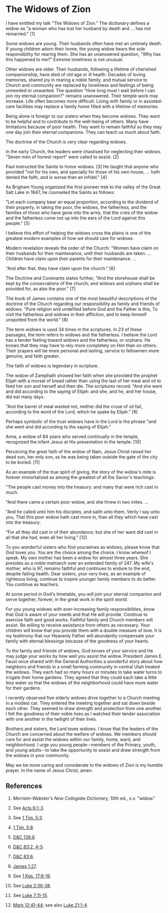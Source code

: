 # The Widows of Zion

I have entitled my talk "The Widows of Zion." The dictionary defines a widow
as "a woman who has lost her husband by death and ... has not remarried." [1]

Some widows are young. Their husbands often have met an untimely death. If
young children adorn their home, the young widow bears the sole responsibility
for rearing them. She has an unanswered question, "Why has this happened to
me?" Extreme loneliness is not unusual.

Other widows are older. Their husbands, following a lifetime of cherished
companionship, have died of old age or ill health. Decades of loving memories,
shared joy in rearing a noble family, and mutual service to Church and
community are replaced by loneliness and feelings of being unneeded or
unwanted. The question "How long must I wait before I can join my eternal
companion?" remains unanswered. Their temple work may increase. Life often
becomes more difficult. Living with family or in assisted-care facilities may
replace a family home filled with a lifetime of memories.

Being alone is foreign to our sisters when they become widows. They want to be
helpful and to contribute to the well-being of others. Many have limitations
because of poor health. They want to remain faithful so they may one day join
their eternal companions. They can teach us much about faith.

The doctrine of the Church is very clear regarding widows.

In the early Church, the leaders were chastised for neglecting their widows.
"Seven men of honest report" were called to assist. [2]

Paul instructed the Saints to honor widows. [3]  He taught that anyone who
provided "not for his own, and specially for those of his own house, ... hath
denied the faith, and is worse than an infidel." [4]

As Brigham Young organized the first pioneer trek to the valley of the Great
Salt Lake in 1847, he counseled the Saints as follows:

"Let each company bear an equal proportion, according to the dividend of their
property, in taking the poor, the widows, the fatherless, and the families of
those who have gone into the army, that the cries of the widow and the
fatherless come not up into the ears of the Lord against this people." [5]

I believe this effort of helping the widows cross the plains is one of the
greatest modern examples of how we should care for widows.

Modern revelation reveals the order of the Church: "Women have claim on their
husbands for their maintenance, until their husbands are taken. ... Children
have claim upon their parents for their maintenance. ...

"And after that, they have claim upon the church." [6]

The Doctrine and Covenants states further, "And the storehouse shall be kept
by the consecrations of the church; and widows and orphans shall be provided
for, as also the poor." [7]

The book of James contains one of the most beautiful descriptions of the
doctrine of the Church regarding our responsibility as family and friends of
widows: "Pure religion and undefiled before God and the Father is this, To
visit the fatherless and widows in their affliction, and to keep himself
unspotted from the world." [8]

The term _widows_ is used 34 times in the scriptures. In 23 of these passages,
the term refers to widows and the fatherless. I believe the Lord has a tender
feeling toward widows and the fatherless, or orphans. He knows that they may
have to rely more completely on Him than on others. Their prayers will be more
personal and lasting, service to fellowmen more genuine, and faith greater.

The faith of widows is legendary in scripture.

The widow of Zarephath showed her faith when she provided the prophet Elijah
with a morsel of bread rather than using the last of her meal and oil to feed
her son and herself and then die. The scriptures record: "And she went and did
according to the saying of Elijah: and she, and he, and her house, did eat
many days.

"And the barrel of meal wasted not, neither did the cruse of oil fail,
according to the word of the Lord, which he spake by Elijah." [9]

Perhaps symbolic of the trust widows have in the Lord is the phrase "and she
went and did according to the saying of Elijah."

Anna, a widow of 84 years who served continually in the temple, recognized the
infant Jesus at His presentation in the temple. [10]

Perceiving the great faith of the widow of Nain, Jesus Christ raised her dead
son, her only son, as he was being taken outside the gate of the city to be
buried. [11]

As an example of the true spirit of giving, the story of the widow's mite is
forever immortalized as among the greatest of all the Savior's teachings:

"The people cast money into the treasury: and many that were rich cast in
much.

"And there came a certain poor widow, and she threw in two mites. ...

"And he called unto him his disciples, and saith unto them, Verily I say unto
you, That this poor widow hath cast more in, than all they which have cast
into the treasury:

"For all they did cast in of their abundance; but she of her want did cast in
all that she had, even all her living." [12]

To you wonderful sisters who find yourselves as widows, please know that God
loves you. You are the choice among the choice. I know whereof I speak. My own
mother has been a widow for almost three years. She presides as a noble
matriarch over an extended family of 247. My wife's mother, who is 97, remains
faithful and continues to endure to the end, despite failing health. Dear
sisters, your very lives, as an example of righteous living, continue to
inspire younger family members to do better. You continue as teachers.

At some period in God's timetable, you will join your eternal companion and
serve together, forever, in the great work in the spirit world.

For you young widows with ever-increasing family responsibilities, know that
God is aware of your needs and that He will provide. Continue to exercise
faith and good works. Faithful family and Church members will assist. Be
willing to receive assistance from others as necessary. Your children will
know that you provide them with a double measure of love. It is my testimony
that our Heavenly Father will abundantly compensate your family with eternal
blessings because of the goodness of your hearts.

To the family and friends of widows, God knows of your service and He may
judge your works by how well you assist the widow. President James E. Faust
once shared with the General Authorities a wonderful story about how neighbors
and friends in a small farming community in central Utah treated the widows.
They each had so many hours or minutes to take water turns to irrigate their
home gardens. They agreed that they could each take a little less water so
that the widows of the neighborhood could have more water for their gardens.

I recently observed five elderly widows drive together to a Church meeting in
a modest car. They entered the meeting together and sat down beside each
other. They seemed to draw strength and protection from one another. I felt
the goodness of their noble lives as I watched their tender association with
one another in the twilight of their lives.

Brothers and sisters, the Lord loves widows. I know that the leaders of the
Church are concerned about the welfare of widows. We members should care for
and assist the widows within our family, home, ward, and neighborhood. I urge
you young people--members of the Primary, youth, and young adults--to take the
opportunity to assist and draw strength from the widows in your community.

May we be more caring and considerate to the widows of Zion is my humble
prayer. In the name of Jesus Christ, amen.

## References

  1.   _Merriam-Webster's New Collegiate Dictionary,_ 10th ed., s.v. "widow."

  2.  See [Acts 6:1-3](https://www.lds.org/scriptures/nt/acts/6.1-3?lang=eng#0).

  3.  See [1 Tim. 5:3](https://www.lds.org/scriptures/nt/1-tim/5.3?lang=eng#2).

  4.   [1 Tim. 5:8](https://www.lds.org/scriptures/nt/1-tim/5.8?lang=eng#7).

  5.   [D&amp;C 136:8](https://www.lds.org/scriptures/dc-testament/dc/136.8?lang=eng#7).

  6.   [D&amp;C 83:2, 4-5](https://www.lds.org/scriptures/dc-testament/dc/83.2%2C4-5?lang=eng#1).

  7.   [D&amp;C 83:6](https://www.lds.org/scriptures/dc-testament/dc/83.6?lang=eng#5).

  8.   [James 1:27](https://www.lds.org/scriptures/nt/james/1.27?lang=eng#26).

  9.  See [1 Kgs. 17:8-16](https://www.lds.org/scriptures/ot/1-kgs/17.8-16?lang=eng#7).

  10.  See [Luke 2:36-38](https://www.lds.org/scriptures/nt/luke/2.36-38?lang=eng#35).

  11.  See [Luke 7:11-15](https://www.lds.org/scriptures/nt/luke/7.11-15?lang=eng#10).

  12.   [Mark 12:41-44](https://www.lds.org/scriptures/nt/mark/12.41-44?lang=eng#40); see also [Luke 21:1-4](https://www.lds.org/scriptures/nt/luke/21.1-4?lang=eng#0).

